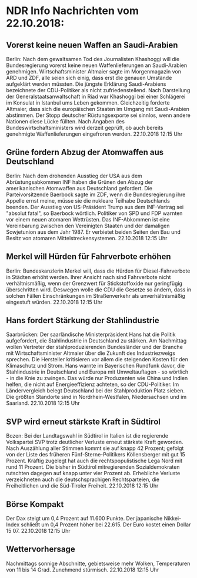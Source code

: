 # NDR Info Nachrichten vom 22.10.2018:


## Vorerst keine neuen Waffen an Saudi-Arabien
Berlin: Nach dem gewaltsamen Tod des Journalisten Khashoggi will die Bundesregierung vorerst keine neuen Waffenlieferungen an Saudi-Arabien genehmigen. Wirtschaftsminister Altmaier sagte im Morgenmagazin von ARD und ZDF, alle seien sich einig, dass erst die genauen Umstände aufgeklärt werden müssten. Die jüngste Erklärung Saudi-Arabiens bezeichnete der CDU-Politiker als nicht zufriedenstellend. Nach Darstellung der Generalstaatsanwaltschaft in Riad war Khashoggi bei einer Schlägerei im Konsulat in Istanbul ums Leben gekommen. Gleichzeitig forderte Altmaier, dass sich die europäischen Staaten im Umgang mit Saudi-Arabien abstimmen. Der Stopp deutscher Rüstungsexporte sei sinnlos, wenn andere Nationen diese Lücke füllten. Nach Angaben des Bundeswirtschaftsministers wird derzeit geprüft, ob auch bereits genehmigte Waffenlieferungen eingefroren werden. 22.10.2018 12:15 Uhr 

## Grüne fordern Abzug der Atomwaffen aus Deutschland
Berlin: Nach dem drohenden Ausstieg der USA aus dem Abrüstungsabkommen INF haben die Grünen den Abzug der amerikanischen Atomwaffen aus Deutschland gefordert. Die Parteivorsitzende Baerbock sagte im ZDF, wenn die Bundesregierung ihre Appelle ernst meine, müsse sie die nukleare Teilhabe Deutschlands beenden. Der Ausstieg von US-Präsident Trump aus dem INF-Vertrag sei "absolut fatal", so Baerbock wörtlich. Politiker von SPD und FDP warnten vor einem neuen atomaren Wettrüsten. Das INF-Abkommen ist eine Vereinbarung zwischen den Vereinigten Staaten und der damaligen Sowjetunion aus dem Jahr 1987. Er verbietet beiden Seiten den Bau und Besitz von atomaren Mittelstreckensystemen. 22.10.2018 12:15 Uhr 

## Merkel will Hürden für Fahrverbote erhöhen
Berlin: Bundeskanzlerin Merkel will, dass die Hürden für Diesel-Fahrverbote in Städten erhöht werden. Ihrer Ansicht nach sind Fahrverbote nicht verhältnismäßig, wenn der Grenzwert für Stickstoffoxide nur geringfügig überschritten wird. Deswegen wolle die CDU die Gesetze so ändern, dass in solchen Fällen Einschränkungen im Straßenverkehr als unverhältnismäßig eingestuft würden. 22.10.2018 12:15 Uhr 

## Hans fordert Stärkung der Stahlindustrie
Saarbrücken: Der saarländische Ministerpräsident Hans hat die Politik aufgefordert, die Stahlindustrie in Deutschland zu stärken. Am Nachmittag wollen Vertreter der stahlproduzierenden Bundesländer und der Branche mit Wirtschaftsminister Altmaier über die Zukunft des Industriezweigs sprechen. Die Hersteller kritisieren vor allem die steigenden Kosten für den Klimaschutz und Strom. Hans warnte im Bayerischen Rundfunk davor, die Stahlindustrie in Deutschland und Europa mit Umweltauflagen - so wörtlich - in die Knie zu zwingen. Das würde nur Produzenten wie China und Indien helfen, die nicht auf Energieeffizienz achteten, so der CDU-Politiker. Im Ländervergleich belegt Deutschland bei der Stahlproduktion Platz sieben. Die größten Standorte sind in Nordrhein-Westfalen, Niedersachsen und im Saarland. 22.10.2018 12:15 Uhr 

## SVP wird erneut stärkste Kraft in Südtirol
Bozen:	Bei der Landtagswahl in Südtirol in Italien ist die regierende Volkspartei SVP trotz deutlicher Verluste erneut stärkste Kraft geworden. Nach Auszählung aller Stimmen kommt sie auf knapp 42 Prozent; gefolgt von der Liste des früheren Fünf-Sterne-Politikers Köllensberger mit gut 15 Prozent. Kräftig zugelegt hat auch die rechtspopulistische Lega Nord mit rund 11 Prozent. Die bisher in Südtirol mitregierenden Sozialdemokraten rutschten dagegen auf knapp unter vier Prozent ab. Erhebliche Verluste verzeichneten auch die deutschsprachigen Rechtsparteien, die Freiheitlichen und die Süd-Tiroler Freiheit. 22.10.2018 12:15 Uhr 

## Börse Kompakt
Der Dax steigt um 0,4 Prozent auf 11.600   Punkte. Der japanische Nikkei-Index schließt um  0,4  Prozent höher bei  22.615. Der Euro kostet einen Dollar 15 07. 22.10.2018 12:15 Uhr 

## Wettervorhersage
Nachmittags sonnige Abschnitte, gebietsweise mehr Wolken, Temperaturen von 11 bis 14 Grad. Zunehmend stürmisch. 22.10.2018 12:15 Uhr 
